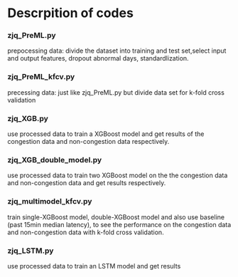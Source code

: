 # Descrpition of codes
### zjq_PreML.py
prepocessing data: divide the dataset into training and test set,select input and output features, dropout abnormal days, standardlization.  
### zjq_PreML_kfcv.py
precessing data: just like zjq_PreML.py but divide data set for k-fold cross validation

### zjq_XGB.py
use processed data to train a XGBoost model and get results of the congestion data and non-congestion data respectively.

### zjq_XGB_double_model.py
use processed data to train two XGBoost model on the the congestion data and non-congestion data and get results respectively.

### zjq_multimodel_kfcv.py
train single-XGBoost model, double-XGBoost model and also use baseline (past 15min median latency), to see the performance on the congestion data and non-congestion data with k-fold cross validation.

### zjq_LSTM.py
use processed data to train an LSTM model and get results 

